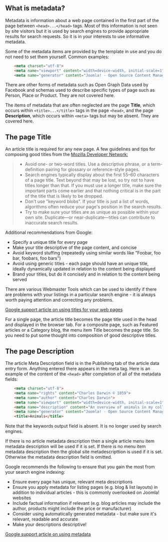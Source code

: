 <!-- Filename:  jdocmanual?manual=user&heading=articles&filename=article-metadata.md / Display title: Article Metadata -->

## What is metadata?

Metadata is information about a web page contained in the first part of the page
between `<head>...</head>` tags. Most of this information is not seen by site
visitors but it is used by search engines to provide appropriate results for
search requests. So it is in your interests to use informative metadata.

Some of the metadata items are provided by the template in use and you do
not need to set them yourself. Common examples:

```html
    <meta charset="utf-8">
    <meta name="viewport" content="width=device-width, initial-scale=1">
    <meta name="generator" content="Joomla! - Open Source Content Management">
```
There are other forms of metadata such as Open Graph Data used by Facebook and
schemas used to describe specific types of page such as Person, Place or
Product. They are not covered here.

The items of metadata that are often neglected are the page **Title**, which
occurs within `<title>...</title>` tags in the page `<head>`, and the page
**Description**, which occurs within `<meta>` tags but may be absent. They
are covered here.

## The page Title

An article title is required for any new page. A few guidelines and tips for
composing good titles from the [Mozilla Developer
Network:](https://developer.mozilla.org/en-US/docs/Web/HTML/Element/title)

>* Avoid one- or two-word titles. Use a descriptive phrase, or a term-definition pairing for glossary or reference-style pages.
>* Search engines typically display about the first 55–60 characters of a page title. Text beyond that may be lost, so try not to have titles longer than that. If you must use a longer title, make sure the important parts come earlier and that nothing critical is in the part of the title that is likely to be dropped.
>* Don't use "keyword blobs". If your title is just a list of words, algorithms often reduce your page's position in the search results.
>* Try to make sure your titles are as unique as possible within your own site. Duplicate—or near-duplicate—titles can contribute to inaccurate search results.

Additional recommendations from Google:

- Specify a unique title for every page
- Make your title descriptive of the page content, and concise
- Avoid keyword stuffing (repeatedly using similar words like "Foobar,
  foo bar, foobars, foo bars")
- Avoid using generic titles - each page should have an unique title,
  ideally dynamically updated in relation to the content being displayed
- Brand your titles, but do it concisely and in relation to the content
  being served

There are various Webmaster Tools which can be used to identify if there
are problems with your listings in a particular search engine - it is
always worth paying attention and correcting any problems.

<a
href="http://support.google.com/webmasters/bin/answer.py?hl=en&amp;answer=35624"
rel="nofollow noreferrer noopener">Google support article on using
titles for your web pages</a>

For a single page, the article title becomes the page title used in the head
and displayed in the browser tab. For a composite page, such as Featured
articles or a Category blog, the menu item Title becomes the page title. So
you need to put some thought into composition of good descriptive titles.

## The page Description

The article Meta Description field is in the Publishing tab of the article
data entry form. Anything entered there appears in the meta tag. Here is an
example of the content of the `<head>` after completion of all of the metadata
fields:

```html
    <meta charset="utf-8">
    <meta name="rights" content="Charles Darwin © 1859">
    <meta name="author" content="Charles Darwin">
    <meta name="viewport" content="width=device-width, initial-scale=1">
    <meta name="description" content="An overview of animals in my collection.">
    <meta name="generator" content="Joomla! - Open Source Content Management">
    <title>Animals</title>
```
Note that the keywords output field is absent. It is no longer used by
search engines.

If there is no article metadata description then a single article menu item
metadata description will be used if it is set. If there is no menu item
metadata description then the global site metadescripttion is used if it is
set. Otherwise the metadata description field is omitted.

Google recommends the following to ensure that you gain the most from
your search engine indexing:

- Ensure every page has unique, relevant meta descriptions
- Ensure you apply metadata for listing pages (e.g. blog & list layouts)
  in addition to individual articles - this is commonly overlooked on
  Joomla! websites
- Include factual information if relevant (e.g. blog articles may
  include the author, products might include the price or manufacturer)
- Consider using automatically generated metadata - but make sure it's
  relevant, readable and accurate
- Make your descriptions descriptive!

<a href="http://support.google.com/webmasters/bin/answer.py?hl=en&amp;answer=35624"
rel="nofollow noreferrer noopener">Google support article on using
metadata</a>

